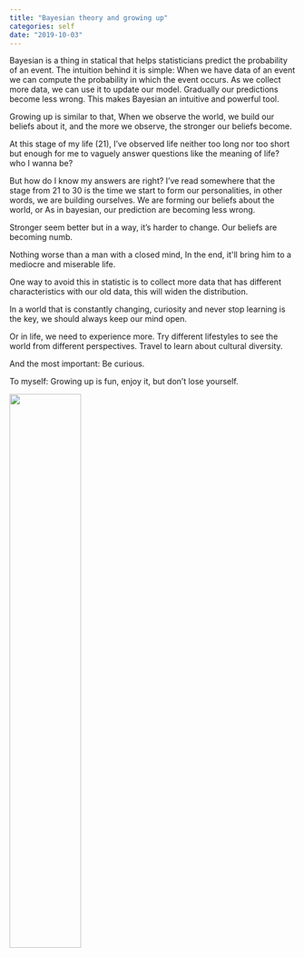 ```yaml
---
title: "Bayesian theory and growing up"
categories: self
date: "2019-10-03"
---
```


Bayesian is a thing in statical that helps statisticians predict the probability of an event.
The intuition behind it is simple: When we have data of an event we can compute the probability in which the event occurs.
As we collect more data, we can use it to update our model. Gradually our predictions become less wrong.
This makes Bayesian an intuitive and powerful tool.

Growing up is similar to that, When we observe the world, we build our beliefs about it, and the more we observe, the stronger our beliefs become.

At this stage of my life (21), I’ve observed life neither too long nor too short but enough for me to vaguely answer questions like the meaning of life? who I wanna be?

But how do I know my answers are right?
I’ve read somewhere that the stage from 21 to 30 is the time we start to form our personalities, in other words, we are building ourselves.
We are forming our beliefs about the world, or As in bayesian, our prediction are becoming less wrong.

Stronger seem better but in a way, it’s harder to change. Our beliefs are becoming numb.

Nothing worse than a man with a closed mind, In the end, it'll bring him to a mediocre and miserable life.

One way to avoid this in statistic is to collect more data that has different characteristics with our old data, this will widen the distribution.

In a world that is constantly changing, curiosity and never stop learning is the key, we should always keep our mind open.

Or in life, we need to experience more. Try different lifestyles to see the world from different perspectives. Travel to learn about cultural diversity.

And the most important: Be curious.

To myself: Growing up is fun, enjoy it, but don’t lose yourself.


<img src="/images/growingup.jpg" style="width:50%" class="img-center">
